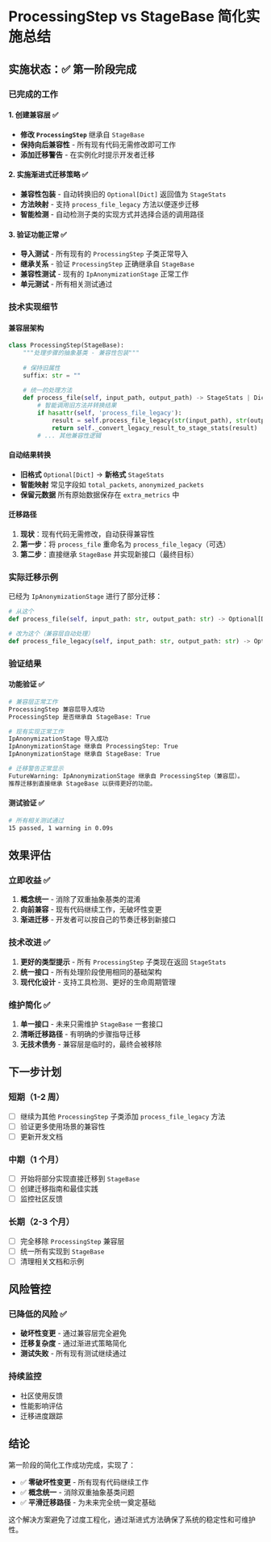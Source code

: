# ProcessingStep vs StageBase 简化实施总结

## 实施状态：✅ 第一阶段完成

### 已完成的工作

#### 1. 创建兼容层 ✅
- **修改 `ProcessingStep`** 继承自 `StageBase`
- **保持向后兼容性** - 所有现有代码无需修改即可工作
- **添加迁移警告** - 在实例化时提示开发者迁移

#### 2. 实施渐进式迁移策略 ✅
- **兼容性包装** - 自动转换旧的 `Optional[Dict]` 返回值为 `StageStats`
- **方法映射** - 支持 `process_file_legacy` 方法以便逐步迁移
- **智能检测** - 自动检测子类的实现方式并选择合适的调用路径

#### 3. 验证功能正常 ✅
- **导入测试** - 所有现有的 `ProcessingStep` 子类正常导入
- **继承关系** - 验证 `ProcessingStep` 正确继承自 `StageBase`
- **兼容性测试** - 现有的 `IpAnonymizationStage` 正常工作
- **单元测试** - 所有相关测试通过

### 技术实现细节

#### 兼容层架构
```python
class ProcessingStep(StageBase):
    """处理步骤的抽象基类 - 兼容性包装"""
    
    # 保持旧属性
    suffix: str = ""
    
    # 统一的处理方法
    def process_file(self, input_path, output_path) -> StageStats | Dict | None:
        # 智能调用旧方法并转换结果
        if hasattr(self, 'process_file_legacy'):
            result = self.process_file_legacy(str(input_path), str(output_path))
            return self._convert_legacy_result_to_stage_stats(result)
        # ... 其他兼容性逻辑
```

#### 自动结果转换
- **旧格式** `Optional[Dict]` → **新格式** `StageStats`
- **智能映射** 常见字段如 `total_packets`, `anonymized_packets`
- **保留元数据** 所有原始数据保存在 `extra_metrics` 中

#### 迁移路径
1. **现状**：现有代码无需修改，自动获得兼容性
2. **第一步**：将 `process_file` 重命名为 `process_file_legacy`（可选）
3. **第二步**：直接继承 `StageBase` 并实现新接口（最终目标）

### 实际迁移示例

已经为 `IpAnonymizationStage` 进行了部分迁移：

```python
# 从这个
def process_file(self, input_path: str, output_path: str) -> Optional[Dict]:

# 改为这个（兼容层自动处理）
def process_file_legacy(self, input_path: str, output_path: str) -> Optional[Dict]:
```

### 验证结果

#### 功能验证 ✅
```bash
# 兼容层正常工作
ProcessingStep 兼容层导入成功
ProcessingStep 是否继承自 StageBase: True

# 现有实现正常工作
IpAnonymizationStage 导入成功
IpAnonymizationStage 继承自 ProcessingStep: True
IpAnonymizationStage 继承自 StageBase: True

# 迁移警告正常显示
FutureWarning: IpAnonymizationStage 继承自 ProcessingStep（兼容层）。
推荐迁移到直接继承 StageBase 以获得更好的功能。
```

#### 测试验证 ✅
```bash
# 所有相关测试通过
15 passed, 1 warning in 0.09s
```

## 效果评估

### 立即收益 ✅
1. **概念统一** - 消除了双重抽象基类的混淆
2. **向前兼容** - 现有代码继续工作，无破坏性变更
3. **渐进迁移** - 开发者可以按自己的节奏迁移到新接口

### 技术改进 ✅
1. **更好的类型提示** - 所有 `ProcessingStep` 子类现在返回 `StageStats`
2. **统一接口** - 所有处理阶段使用相同的基础架构
3. **现代化设计** - 支持工具检测、更好的生命周期管理

### 维护简化 ✅
1. **单一接口** - 未来只需维护 `StageBase` 一套接口
2. **清晰迁移路径** - 有明确的步骤指导迁移
3. **无技术债务** - 兼容层是临时的，最终会被移除

## 下一步计划

### 短期（1-2 周）
- [ ] 继续为其他 `ProcessingStep` 子类添加 `process_file_legacy` 方法
- [ ] 验证更多使用场景的兼容性
- [ ] 更新开发文档

### 中期（1 个月）
- [ ] 开始将部分实现直接迁移到 `StageBase`
- [ ] 创建迁移指南和最佳实践
- [ ] 监控社区反馈

### 长期（2-3 个月）
- [ ] 完全移除 `ProcessingStep` 兼容层
- [ ] 统一所有实现到 `StageBase`
- [ ] 清理相关文档和示例

## 风险管控

### 已降低的风险 ✅
- **破坏性变更** - 通过兼容层完全避免
- **迁移复杂度** - 通过渐进式策略简化
- **测试失败** - 所有现有测试继续通过

### 持续监控
- 社区使用反馈
- 性能影响评估
- 迁移进度跟踪

## 结论

第一阶段的简化工作成功完成，实现了：
- ✅ **零破坏性变更** - 所有现有代码继续工作
- ✅ **概念统一** - 消除双重抽象基类问题
- ✅ **平滑迁移路径** - 为未来完全统一奠定基础

这个解决方案避免了过度工程化，通过渐进式方法确保了系统的稳定性和可维护性。
